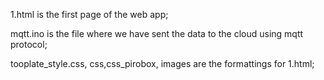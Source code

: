 1.html is the first page of the web app;


mqtt.ino is the file where we have sent the data to the cloud using mqtt protocol;


tooplate_style.css, css,css_pirobox, images are the formattings for 1.html;
